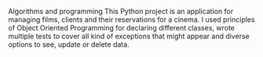 
Algorithms and programming
This Python project is an application for managing films, clients and their reservations for a cinema. I used principles of Object Oriented Programming for declaring different classes, wrote multiple tests to cover all kind of exceptions that might appear and diverse options to see, update or delete data.
